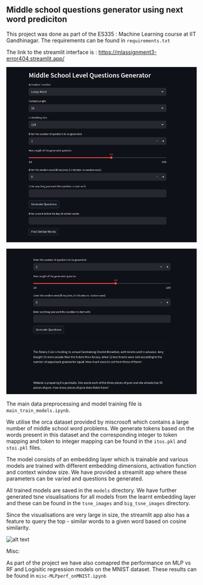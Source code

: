 ## Middle school questions generator using next word prediciton

This project was done as part of the ES335 : Machine Learning course at IIT Gandhinagar.
The requirements can be found in `requirements.txt`

The link to the streamlit interface is :
https://mlassignment3-error404.streamlit.app/

![alt text](interface.png)

![alt text](interface_working.png)

The main data preprocessing and model training file is `main_train_models.ipynb`.

 We utilise the orca dataset provided by miscrosoft which contains a large number of middle school word problems. We generate tokens based on the words present in this dataset and the corresponding integer to token mapping and token to integer mapping can be found in the `itos.pkl` and `stoi.pkl` files.

 The model consists of an embedding layer which is trainable and various models are trained with different embedding dimensions, activation function and context window size. We have provided a streamlit app where these parameters can be varied and questions be generated.

 All trained models are saved in the `models` directory. We have further generated tsne visualisations for all models from the learnt embedding layer and these can be found in the `tsne_images` and `big_tsne_images` directory.

Since the visualisations are very large in size, the streamlit app also has a feature to query the top - similar words to a given word based on cosine similarity.

![alt text](image.png)

Misc:

As part of the project we have also comapred the performance on MLP vs RF and Logisitic regression models on the MNIST dataset. These results can be found in `misc-MLPperf_onMNIST.ipynb`
